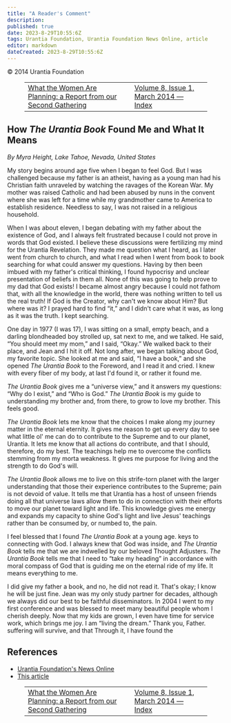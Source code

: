 ```yaml
---
title: "A Reader's Comment"
description: 
published: true
date: 2023-8-29T10:55:6Z
tags: Urantia Foundation, Urantia Foundation News Online, article
editor: markdown
dateCreated: 2023-8-29T10:55:6Z
---
```


<p class="v-card v-sheet theme--light gray lighten-3 px-2">© 2014 Urantia Foundation</p>
<figure class="table chapter-navigator">
  <table>
    <tbody>
      <tr>
        <td>
        <a href="/en/article/Line_St_Pierre/What_the_Women_Are_Planning_a_Report_from_our_Second_Gathering">
          <span class="mdi mdi-arrow-left-drop-circle"></span><span class="pl-2">What the Women Are Planning: a Report from our Second Gathering</span>
        </a>
        </td>
        <td>
        <a href="/en/index/articles_uf_news_online#volume-8-issue-1-march-2014">
          <span class="mdi mdi-book-open-variant"></span><span class="pl-2">Volume 8, Issue 1, March 2014 — Index</span>
        </a>
        </td>
        <td>
        </td>
      </tr>
    </tbody>
  </table>
</figure>


## How _The Urantia Book_ Found Me and What It Means

_By Myra Height, Lake Tahoe, Nevada, United States_

My story begins around age five when I began to feel God. But I was challenged because my father is an atheist, having as a young man had his Christian faith unraveled by watching the ravages of the Korean War. My mother was raised Catholic and had been abused by nuns in the convent where she was left for a time while my grandmother came to America to establish residence. Needless to say, I was not raised in a religious household.

When I was about eleven, I began debating with my father about the existence of God, and I always felt frustrated because I could not prove in words that God existed. I believe these discussions were fertilizing my mind for the Urantia Revelation. They made me question what I heard, as I later went from church to church, and what I read when I went from book to book searching for what could answer my questions. Having by then been imbued with my father's critical thinking, I found hypocrisy and unclear presentation of beliefs in them all. None of this was going to help prove to my dad that God exists! I became almost angry because I could not fathom that, with all the knowledge in the world, there was nothing written to tell us the real truth! If God is the Creator, why can't we know about Him? But where was it? I prayed hard to find “it,” and I didn't care what it was, as long as it was the truth. I kept searching.

One day in 1977 (I was 17), I was sitting on a small, empty beach, and a darling blondheaded boy strolled up, sat next to me, and we talked. He said, “You should meet my mom,” and I said, “Okay.” We walked back to their place, and Jean and I hit it off. Not long after, we began talking about God, my favorite topic. She looked at me and said, “I have a book,” and she opened _The Urantia Book_ to the Foreword, and I read it and cried. I knew with every fiber of my body, at last I'd found it, or rather it found me.

_The Urantia Book_ gives me a “universe view,” and it answers my questions: “Why do I exist,” and “Who is God.” _The Urantia Book_ is my guide to understanding my brother and, from there, to grow to love my brother. This feels good.

_The Urantia Book_ lets me know that the choices I make along my journey matter in the eternal eternity. It gives me reason to get up every day to see what little ol' me can do to contribute to the Supreme and to our planet, Urantia. It lets me know that all actions do contribute, and that I should, therefore, do my best. The teachings help me to overcome the conflicts stemming from my morta weakness. It gives me purpose for living and the strength to do God's will.

_The Urantia Book_ allows me to live on this strife-torn planet with the larger understanding that those their experience contributes to the Supreme; pain is not devoid of value. It tells me that Urantia has a host of unseen friends doing all that universe laws allow them to do in connection with their efforts to move our planet toward light and life. This knowledge gives me energy and expands my capacity to shine God's light and live Jesus' teachings rather than be consumed by, or numbed to, the pain.

I feel blessed that I found _The Urantia Book_ at a young age. keys to connecting with God. I always knew that God was inside, and _The Urantia Book_ tells me that we are indwelled by our beloved Thought Adjusters. _The Urantia Book_ tells me that I need to “take my heading” in accordance with moral compass of God that is guiding me on the eternal ride of my life. It means everything to me.

I did give my father a book, and no, he did not read it. That's okay; I know he will be just fine. Jean was my only study partner for decades, although we always did our best to be faithful disseminators. In 2004 I went to my first conference and was blessed to meet many beautiful people whom I cherish deeply. Now that my kids are grown, I even have time for service work, which brings me joy. I am “living the dream.” Thank you, Father. suffering will survive, and that Through it, I have found the




## References

- [Urantia Foundation's News Online](https://www.urantia.org/urantia-foundation/newsletter-pdf-archives)
- [This article](https://www.urantia.org/news/2014-03/how-urantia-book-found-me-and-what-it-means)

<figure class="table chapter-navigator">
  <table>
    <tbody>
      <tr>
        <td>
        <a href="/en/article/Line_St_Pierre/What_the_Women_Are_Planning_a_Report_from_our_Second_Gathering">
          <span class="mdi mdi-arrow-left-drop-circle"></span><span class="pl-2">What the Women Are Planning: a Report from our Second Gathering</span>
        </a>
        </td>
        <td>
        <a href="/en/index/articles_uf_news_online#volume-8-issue-1-march-2014">
          <span class="mdi mdi-book-open-variant"></span><span class="pl-2">Volume 8, Issue 1, March 2014 — Index</span>
        </a>
        </td>
        <td>
        </td>
      </tr>
    </tbody>
  </table>
</figure>
